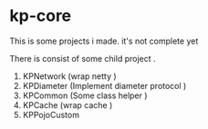 # kp-core
This is some projects i made. it's not complete yet

There is consist of  some child project .
1. KPNetwork (wrap netty )
2. KPDiameter (Implement diameter protocol )
3. KPCommon (Some class helper )
4. KPCache (wrap cache )
5. KPPojoCustom 
